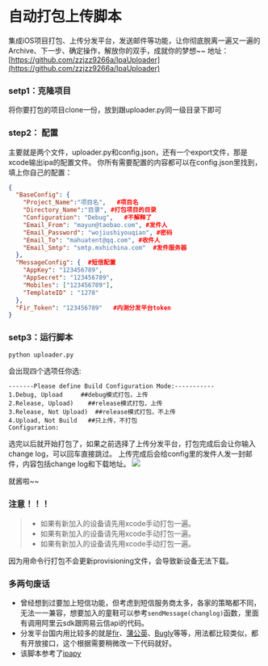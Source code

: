 # 自动打包上传脚本
集成iOS项目打包、上传分发平台，发送邮件等功能，让你彻底脱离一遍又一遍的Archive、下一步、确定操作，解放你的双手，成就你的梦想~~
地址：[https://github.com/zzjzz9266a/IpaUploader](https://github.com/zzjzz9266a/IpaUploader)

<!-- more -->

### setp1：克隆项目
将你要打包的项目clone一份，放到跟uploader.py同一级目录下即可
### step2：  配置
主要就是两个文件，uploader.py和config.json，还有一个export文件，那是xcode输出ipa的配置文件。
你所有需要配置的内容都可以在config.json里找到，填上你自己的配置：
``` json
{
  "BaseConfig": {
    "Project_Name":"项目名",   #项目名
    "Directory_Name":"目录", #打包项目的目录
    "Configuration": "Debug",   #不解释了
    "Email_From": "mayun@taobao.com", #发件人
    "Email_Password": "wojiushiyouqian", #密码
    "Email_To": "mahuatent@qq.com", #收件人
    "Email_Smtp": "smtp.mxhichina.com"  #发件服务器
  },
  "MessageConfig": {  #短信配置
    "AppKey": "123456789",   
    "AppSecret": "123456789",
    "Mobiles": ["123456789"],
    "TemplateID" : "1278"
  },
  "Fir_Token": "123456789"   #内测分发平台token
}
```
### setp3：运行脚本
``` python
python uploader.py
```
会出现四个选项任你选:
``` shell
-------Please define Build Configuration Mode:-----------
1.Debug, Upload     ##debug模式打包，上传
2.Release, Upload)    ##release模式打包，上传
3.Release, Not Upload)  ##release模式打包，不上传
4.Upload, Not Build   ##只上传，不打包
Configuration:
```

选完以后就开始打包了，如果之前选择了上传分发平台，打包完成后会让你输入change log，可以回车直接跳过。
上传完成后会给config里的发件人发一封邮件，内容包括change log和下载地址。
![](/邮件截图.png)

就酱啦~~

### 注意！！！

> - 如果有新加入的设备请先用xcode手动打包一遍。
> - 如果有新加入的设备请先用xcode手动打包一遍。
> - 如果有新加入的设备请先用xcode手动打包一遍。


因为用命令行打包不会更新provisioning文件，会导致新设备无法下载。

### 多两句废话
- 曾经想到过要加上短信功能，但考虑到短信服务商太多，各家的策略都不同，无法一一兼容，想要加入的童鞋可以参考`sendMessage(changlog)`函数，里面有调用阿里云sdk跟网易云信api的代码。
- 分发平台国内用比较多的就是[fir](https://fir.im)、[蒲公英](https://www.pgyer.com/)、[Bugly](https://bugly.qq.com/)等等，用法都比较类似，都有开放接口，这个根据需要稍微改一下代码就好。
- 该脚本参考了[ipapy](https://github.com/hades0918/ipapy)
